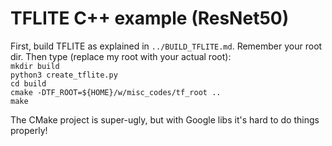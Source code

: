 TFLITE C++ example (ResNet50)
===================

First, build TFLITE as explained in `../BUILD_TFLITE.md`. Remember your root dir. Then type 
(replace my root with your actual root):  
`mkdir build`  
`python3 create_tflite.py`  
`cd build`  
`cmake -DTF_ROOT=${HOME}/w/misc_codes/tf_root ..`  
`make`  

The CMake project is super-ugly, but with Google libs it's hard to do things properly!
